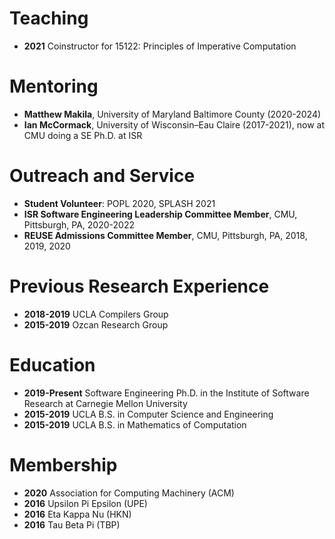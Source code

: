 Teaching
========
+ **2021** Coinstructor for 15122: Principles of Imperative Computation

Mentoring
=========
+ **Matthew Makila**, University of Maryland Baltimore County (2020-2024)
+ **Ian McCormack**, University of Wisconsin–Eau Claire (2017-2021), now at CMU doing a SE Ph.D. at ISR

Outreach and Service
====================
+ **Student Volunteer**: POPL 2020, SPLASH 2021
+ **ISR Software Engineering Leadership Committee Member**, CMU, Pittsburgh, PA, 2020-2022
+ **REUSE Admissions Committee Member**, CMU, Pittsburgh, PA, 2018, 2019, 2020

Previous Research Experience
============================
+ **2018-2019** UCLA Compilers Group
+ **2015-2019** Ozcan Research Group

Education
=========
+ **2019-Present** Software Engineering Ph.D. in the Institute of Software Research at Carnegie Mellon University
+ **2015-2019** UCLA B.S. in Computer Science and Engineering
+ **2015-2019** UCLA B.S. in Mathematics of Computation

Membership
==========
+ **2020** Association for Computing Machinery (ACM)
+ **2016** Upsilon Pi Epsilon (UPE)
+ **2016** Eta Kappa Nu (HKN)
+ **2016** Tau Beta Pi (TBP)
